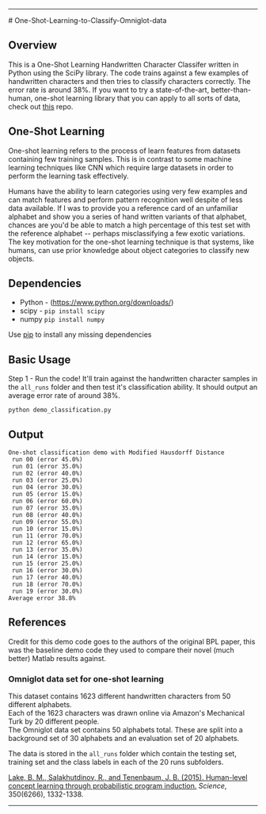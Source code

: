 <hr>
# One-Shot-Learning-to-Classify-Omniglot-data


## Overview

This is a One-Shot Learning Handwritten Character Classifer written in Python using the SciPy library. The code trains against a few examples of handwritten characters and then tries to classify characters correctly. The error rate is around 38%. If you want to try a state-of-the-art, better-than-human, one-shot learning library that you can apply to all sorts of data, check out [this](https://github.com/MaxwellRebo/PyBPL) repo. 


## One-Shot Learning

One-shot learning refers to the process of learn features from datasets containing few training samples. This is in contrast to some machine learning techniques like CNN which require large datasets in order to perform the learning task effectively.

Humans have the ability to learn categories using very few examples and can match features and perform pattern recognition well despite of less data available. If I was to provide you a reference card of an unfamiliar alphabet and show you a series of hand written variants of that alphabet, chances are you'd be able to match a high percentage of this test set with the reference alphabet -- perhaps misclassifying a few exotic variations. The key motivation for the one-shot learning technique is that systems, like humans, can use prior knowledge about object categories to classify new objects.


## Dependencies

* Python - (https://www.python.org/downloads/)
* scipy - `pip install scipy`
* numpy `pip install numpy`

Use [pip](https://pypi.python.org/pypi/pip) to install any missing dependencies


## Basic Usage

Step 1 - Run the code! It'll train against the handwritten character samples in the `all_runs` folder and then test it's classification ability.
It should output an average error rate of around 38%.
```shell
python demo_classification.py
```

## Output

```
One-shot classification demo with Modified Hausdorff Distance
 run 00 (error 45.0%)
 run 01 (error 35.0%)
 run 02 (error 40.0%)
 run 03 (error 25.0%)
 run 04 (error 30.0%)
 run 05 (error 15.0%)
 run 06 (error 60.0%)
 run 07 (error 35.0%)
 run 08 (error 40.0%)
 run 09 (error 55.0%)
 run 10 (error 15.0%)
 run 11 (error 70.0%)
 run 12 (error 65.0%)
 run 13 (error 35.0%)
 run 14 (error 15.0%)
 run 15 (error 25.0%)
 run 16 (error 30.0%)
 run 17 (error 40.0%)
 run 18 (error 70.0%)
 run 19 (error 30.0%)
Average error 38.8%
```

## References

Credit for this demo code goes to the authors of the original BPL paper, this was the baseline demo code they used to compare their novel (much better) Matlab results against. 

### Omniglot data set for one-shot learning

This dataset contains 1623 different handwritten characters from 50 different alphabets.   
Each of the 1623 characters was drawn online via Amazon's Mechanical Turk by 20 different people.   
The Omniglot data set contains 50 alphabets total. These are split into a background set of 30 alphabets and an evaluation set of 20 alphabets.  

The data is stored in the `all_runs` folder which contain the testing set, training set and the class labels in each of the 20 runs subfolders.


[Lake, B. M., Salakhutdinov, R., and Tenenbaum, J. B. (2015). Human-level concept learning through probabilistic program induction.](http://www.sciencemag.org/content/350/6266/1332.short) _Science_, 350(6266), 1332-1338.


<hr>
